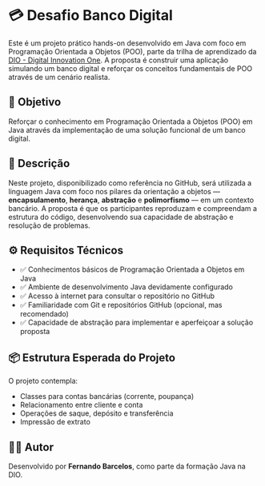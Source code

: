 # 💳 Desafio Banco Digital

Este é um projeto prático hands-on desenvolvido em Java com foco em Programação Orientada a Objetos (POO), parte da trilha de aprendizado da [DIO - Digital Innovation One](https://www.dio.me). A proposta é construir uma aplicação simulando um banco digital e reforçar os conceitos fundamentais de POO através de um cenário realista.

## 🎯 Objetivo

Reforçar o conhecimento em Programação Orientada a Objetos (POO) em Java através da implementação de uma solução funcional de um banco digital.

## 📖 Descrição

Neste projeto, disponibilizado como referência no GitHub, será utilizada a linguagem Java com foco nos pilares da orientação a objetos — **encapsulamento**, **herança**, **abstração** e **polimorfismo** — em um contexto bancário. A proposta é que os participantes reproduzam e compreendam a estrutura do código, desenvolvendo sua capacidade de abstração e resolução de problemas.

## ⚙️ Requisitos Técnicos

- ✅ Conhecimentos básicos de Programação Orientada a Objetos em Java  
- ✅ Ambiente de desenvolvimento Java devidamente configurado  
- ✅ Acesso à internet para consultar o repositório no GitHub  
- ✅ Familiaridade com Git e repositórios GitHub (opcional, mas recomendado)  
- ✅ Capacidade de abstração para implementar e aperfeiçoar a solução proposta  

## 📦 Estrutura Esperada do Projeto

O projeto contempla:
- Classes para contas bancárias (corrente, poupança)
- Relacionamento entre cliente e conta
- Operações de saque, depósito e transferência
- Impressão de extrato

## 👨‍💻 Autor

Desenvolvido por **Fernando Barcelos**, como parte da formação Java na DIO.
